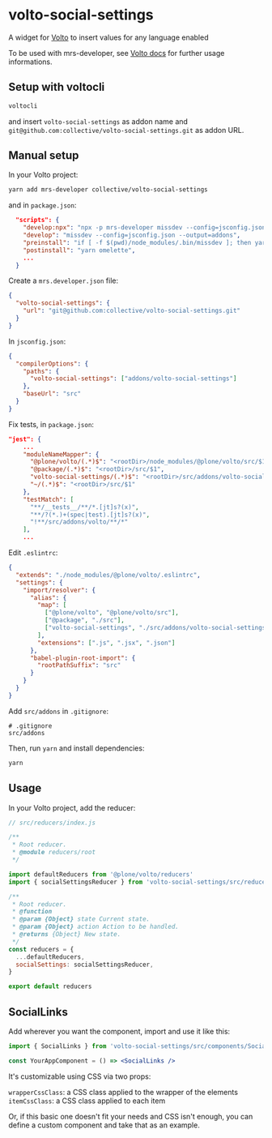 # volto-social-settings

A widget for [Volto](https://github.com/plone/volto) to insert values for any language enabled

To be used with mrs-developer, see [Volto docs](https://docs.voltocms.com/customizing/add-ons/) for further usage informations.

## Setup with voltocli

```bash
voltocli
```

and insert `volto-social-settings` as addon name and `git@github.com:collective/volto-social-settings.git` as addon URL.

## Manual setup

In your Volto project:

```bash
yarn add mrs-developer collective/volto-social-settings
```

and in `package.json`:

```json
  "scripts": {
    "develop:npx": "npx -p mrs-developer missdev --config=jsconfig.json --output=addons",
    "develop": "missdev --config=jsconfig.json --output=addons",
    "preinstall": "if [ -f $(pwd)/node_modules/.bin/missdev ]; then yarn develop; else yarn develop:npx; fi",
    "postinstall": "yarn omelette",
    ...
  }
```

Create a `mrs.developer.json` file:

```json
{
  "volto-social-settings": {
    "url": "git@github.com:collective/volto-social-settings.git"
  }
}
```

In `jsconfig.json`:

```json
{
  "compilerOptions": {
    "paths": {
      "volto-social-settings": ["addons/volto-social-settings"]
    },
    "baseUrl": "src"
  }
}
```

Fix tests, in `package.json`:

```json
"jest": {
    ...
    "moduleNameMapper": {
      "@plone/volto/(.*)$": "<rootDir>/node_modules/@plone/volto/src/$1",
      "@package/(.*)$": "<rootDir>/src/$1",
      "volto-social-settings/(.*)$": "<rootDir>/src/addons/volto-social-settings/src/$1",
      "~/(.*)$": "<rootDir>/src/$1"
    },
    "testMatch": [
      "**/__tests__/**/*.[jt]s?(x)",
      "**/?(*.)+(spec|test).[jt]s?(x)",
      "!**/src/addons/volto/**/*"
    ],
    ...
```

Edit `.eslintrc`:

```json
{
  "extends": "./node_modules/@plone/volto/.eslintrc",
  "settings": {
    "import/resolver": {
      "alias": {
        "map": [
          ["@plone/volto", "@plone/volto/src"],
          ["@package", "./src"],
          ["volto-social-settings", "./src/addons/volto-social-settings/src"]
        ],
        "extensions": [".js", ".jsx", ".json"]
      },
      "babel-plugin-root-import": {
        "rootPathSuffix": "src"
      }
    }
  }
}
```

Add `src/addons` in `.gitignore`:

```
# .gitignore
src/addons
```

Then, run `yarn` and install dependencies:

```bash
yarn
```

## Usage

In your Volto project, add the reducer:

```jsx
// src/reducers/index.js

/**
 * Root reducer.
 * @module reducers/root
 */

import defaultReducers from '@plone/volto/reducers'
import { socialSettingsReducer } from 'volto-social-settings/src/reducers/socialSettingsReducer'

/**
 * Root reducer.
 * @function
 * @param {Object} state Current state.
 * @param {Object} action Action to be handled.
 * @returns {Object} New state.
 */
const reducers = {
  ...defaultReducers,
  socialSettings: socialSettingsReducer,
}

export default reducers
```


## SocialLinks

Add wherever you want the component, import and use it like this:

```jsx
import { SocialLinks } from 'volto-social-settings/src/components/SocialLinks/SocialLinks'

const YourAppComponent = () => <SocialLinks />
```

It's customizable using CSS via two props:

`wrapperCssClass`: a CSS class applied to the wrapper of the elements
`itemCssClass`: a CSS class applied to each item

Or, if this basic one doesn't fit your needs and CSS isn't enough, you can define a custom component and take that as an example.
